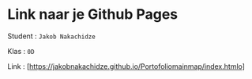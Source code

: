 # Link naar je Github Pages

Student : `Jakob Nakachidze`

Klas    : `0D`

Link    : [https://jakobnakachidze.github.io/Portofoliomainmap/index.htmlo]